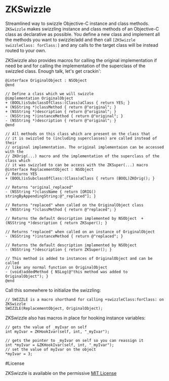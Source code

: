 ZKSwizzle
=========

Streamlined way to swizzle Objective-C instance and class methods. `ZKSwizzle` makes swizzling instance and class methods of an Objective-C class as declarative as possible. You define a new class and implement all the methods you want to swizzle/add and then call `[ZKSwizzle swizzleClass: forClass:]` and any calls to the target class will be instead routed to your own.

ZKSwizzle also provides macros for calling the original implementation if need be and for calling the implementation of the superclass of the swizzled class. Enough talk, let's get crackin':



	@interface OriginalObject : NSObject
	@end
		
	// Define a class which we will swizzle
	@implementation OriginalObject
	+ (BOOL)isSubclassOfClass:(Class)aClass { return YES; }
	+ (NSString *)classMethod { return @"original"; }
	+ (NSString *)description { return @"original"; }
	- (NSString *)instanceMethod { return @"original"; }
	- (NSString *)description { return @"original"; }
	@end
		
	// All methods on this class which are present on the class that
	// it is swizzled to (including superclasses) are called instead of their
	// original implementation. The original implementaion can be accessed with the 
	// ZKOrig(...) macro and the implementation of the superclass of the class which
	// it was swizzled to can be access with the ZKSuper(...) macro
	@interface ReplacementObject : NSObject
	// Returns YES
	+ (BOOL)isSubclassOfClass:(Class)aClass { return (BOOL)ZKOrig(); }
	
	// Returns "original_replaced"
	- (NSString *)className { return [ORIG() stringByAppendingString:@"_replaced"]; }
	
	// Returns "replaced" when called on the OriginalObject class
	+ (NSString *)classMethod { return @"replaced"; }
	
	// Returns the default description implemented by NSObject	+ (NSString *)description { return ZKSuper(); }
	
	// Returns "replaced" when called on an instance of OriginalObject
	- (NSString *)instanceMethod { return @"replaced"; }
		
	// Returns the default description implemented by NSObject
	- (NSString *)description { return ZKSuper(); }
		
	// This method is added to instances of OriginalObject and can be called
	// like any normal function on OriginalObject
	- (void)addedMethod { NSLog(@"this method was added to OriginalObject"); }
	@end
	
	
	
Call this somewhere to initialize the swizzling:

	// SWIZZLE is a macro shorthand for calling +swizzleClass:forClass: on ZKSwizzle
	SWIZZLE(ReplacementObject, OriginalObject);
	
ZKSwizzle also has macros in place for hooking instance variables:

	// gets the value of _myIvar on self
	int myIvar = ZKHookIvar(self, int, "_myIvar");
	
	// gets the pointer to _myIvar on self so you can reassign it
	int *myIvar = &ZKHookIvar(self, int, "_myIvar");
	// set the value of myIvar on the object
	*myIvar = 3;
	
#License

ZKSwizzle is available on the permissive [MIT License](http://opensource.org/licenses/mit-license.php)

